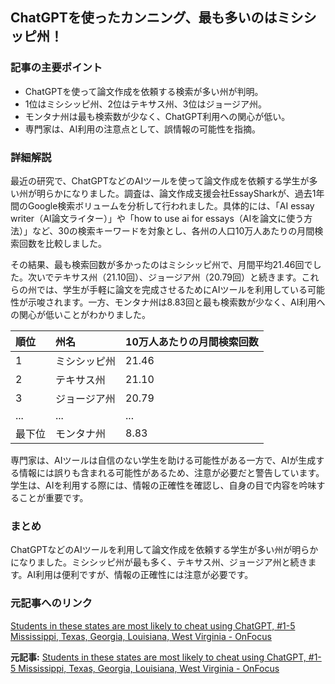 ## ChatGPTを使ったカンニング、最も多いのはミシシッピ州！

### 記事の主要ポイント

* ChatGPTを使って論文作成を依頼する検索が多い州が判明。
* 1位はミシシッピ州、2位はテキサス州、3位はジョージア州。
* モンタナ州は最も検索数が少なく、ChatGPT利用への関心が低い。
* 専門家は、AI利用の注意点として、誤情報の可能性を指摘。

### 詳細解説

最近の研究で、ChatGPTなどのAIツールを使って論文作成を依頼する学生が多い州が明らかになりました。調査は、論文作成支援会社EssaySharkが、過去1年間のGoogle検索ボリュームを分析して行われました。具体的には、「AI essay writer（AI論文ライター）」や「how to use ai for essays（AIを論文に使う方法）」など、30の検索キーワードを対象とし、各州の人口10万人あたりの月間検索回数を比較しました。

その結果、最も検索回数が多かったのはミシシッピ州で、月間平均21.46回でした。次いでテキサス州（21.10回）、ジョージア州（20.79回）と続きます。これらの州では、学生が手軽に論文を完成させるためにAIツールを利用している可能性が示唆されます。一方、モンタナ州は8.83回と最も検索数が少なく、AI利用への関心が低いことがわかりました。

| 順位 | 州名 | 10万人あたりの月間検索回数 |
| :--- | :---------- | :----------------------- |
| 1 | ミシシッピ州 | 21.46 |
| 2 | テキサス州 | 21.10 |
| 3 | ジョージア州 | 20.79 |
| ... | ... | ... |
| 最下位 | モンタナ州 | 8.83 |

専門家は、AIツールは自信のない学生を助ける可能性がある一方で、AIが生成する情報には誤りも含まれる可能性があるため、注意が必要だと警告しています。学生は、AIを利用する際には、情報の正確性を確認し、自身の目で内容を吟味することが重要です。

### まとめ

ChatGPTなどのAIツールを利用して論文作成を依頼する学生が多い州が明らかになりました。ミシシッピ州が最も多く、テキサス州、ジョージア州と続きます。AI利用は便利ですが、情報の正確性には注意が必要です。

### 元記事へのリンク

[Students in these states are most likely to cheat using ChatGPT, #1-5 Mississippi, Texas, Georgia, Louisiana, West Virginia - OnFocus](https://www.onfocus.news/2024/04/27/students-in-these-states-are-most-likely-to-cheat-using-chatgpt-1-5-mississippi-texas-georgia-louisiana-west-virginia/)


**元記事:** [Students in these states are most likely to cheat using ChatGPT, #1-5 Mississippi, Texas, Georgia, Louisiana, West Virginia - OnFocus](https://www.onfocus.news/students-in-these-states-are-most-likely-to-cheat-using-chatgpt-1-5-mississippi-texas-georgia-louisiana-west-virginia/)